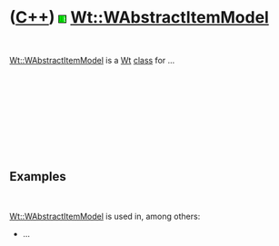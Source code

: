 
 

 

 

 

 

([C++](Cpp.md)) ![Wt](PicWt.png) [Wt::WAbstractItemModel](CppWAbstractItemModel.md)
=====================================================================================

 

[Wt::WAbstractItemModel](CppWAbstractItemModel.md) is a [Wt](CppWt.md)
[class](CppClass.md) for ...

 

 

 

 

 

Examples
--------

 

[Wt::WAbstractItemModel](CppWAbstractItemModel.md) is used in, among
others:

-   ...

 

 

 

 

 

 

